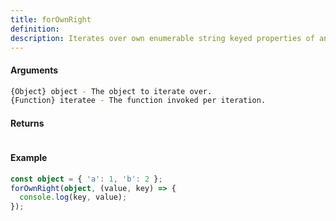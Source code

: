 ```yaml
---
title: forOwnRight
definition: 
description: Iterates over own enumerable string keyed properties of an object in reverse order
---
```



#### Arguments


```bash
{Object} object - The object to iterate over.
{Function} iteratee - The function invoked per iteration.
```


#### Returns


```bash

```


#### Example


```ts
const object = { 'a': 1, 'b': 2 };forOwnRight(object, (value, key) => {  console.log(key, value);});
```
